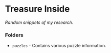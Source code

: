 # Treasure Inside
_Random snippets of my research._

### Folders

* `puzzles` - Contains various puzzle information.

